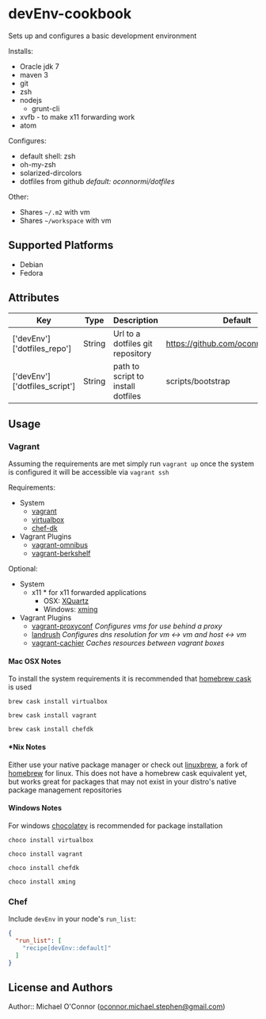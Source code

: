 # devEnv-cookbook

Sets up and configures a basic development environment

Installs:
* Oracle jdk 7
* maven 3
* git
* zsh
* nodejs
  * grunt-cli
* xvfb - to make x11 forwarding work
* atom

Configures:
* default shell: zsh
* oh-my-zsh
* solarized-dircolors
* dotfiles from github *default: oconnormi/dotfiles*

Other:
* Shares `~/.m2` with vm
* Shares `~/workspace` with vm

## Supported Platforms

* Debian
* Fedora

## Attributes

| Key                           | Type   | Description                        | Default                               |
|-------------------------------|--------|------------------------------------|---------------------------------------|
| ['devEnv']['dotfiles_repo']   | String | Url to a dotfiles git repository   | https://github.com/oconnormi/dotfiles |
| ['devEnv']['dotfiles_script'] | String | path to script to install dotfiles | scripts/bootstrap                     |

## Usage

### Vagrant

Assuming the requirements are met simply run `vagrant up` once the system is configured it will be accessible via `vagrant ssh`

Requirements:
* System
  * [vagrant](https://www.vagrantup.com/)
  * [virtualbox](https://www.virtualbox.org/wiki/Downloads)
  * [chef-dk](https://downloads.chef.io/chef-dk/)
* Vagrant Plugins
  * [vagrant-omnibus](https://github.com/chef/vagrant-omnibus)
  * [vagrant-berkshelf](https://github.com/berkshelf/vagrant-berkshelf)

Optional:
* System
  * x11 * for x11 forwarded applications
    * OSX: [XQuartz](http://xquartz.macosforge.org/landing/)
    * Windows: [xming](http://sourceforge.net/projects/xming/)
* Vagrant Plugins
  * [vagrant-proxyconf](https://github.com/tmatilai/vagrant-proxyconf) *Configures vms for use behind a proxy*
  * [landrush](https://github.com/phinze/landrush) *Configures dns resolution for vm <-> vm and host <-> vm*
  * [vagrant-cachier](https://github.com/fgrehm/vagrant-cachier) *Caches resources between vagrant boxes*

#### Mac OSX Notes

To install the system requirements it is recommended that [homebrew cask](https://github.com/caskroom/homebrew-cask) is used

`brew cask install virtualbox`

`brew cask install vagrant`

`brew cask install chefdk`

#### \*Nix Notes
Either use your native package manager or check out [linuxbrew](http://brew.sh/linuxbrew/), a fork of [homebrew](http://brew.sh/) for linux. This does not have a homebrew cask equivalent yet, but works great for packages that may not exist in your distro's native package management repositories

#### Windows Notes
For windows [chocolatey](https://chocolatey.org/) is recommended for package installation

`choco install virtualbox`

`choco install vagrant`

`choco install chefdk`

`choco install xming`

### Chef

Include `devEnv` in your node's `run_list`:

```json
{
  "run_list": [
    "recipe[devEnv::default]"
  ]
}
```

## License and Authors

Author:: Michael O'Connor (<oconnor.michael.stephen@gmail.com>)
